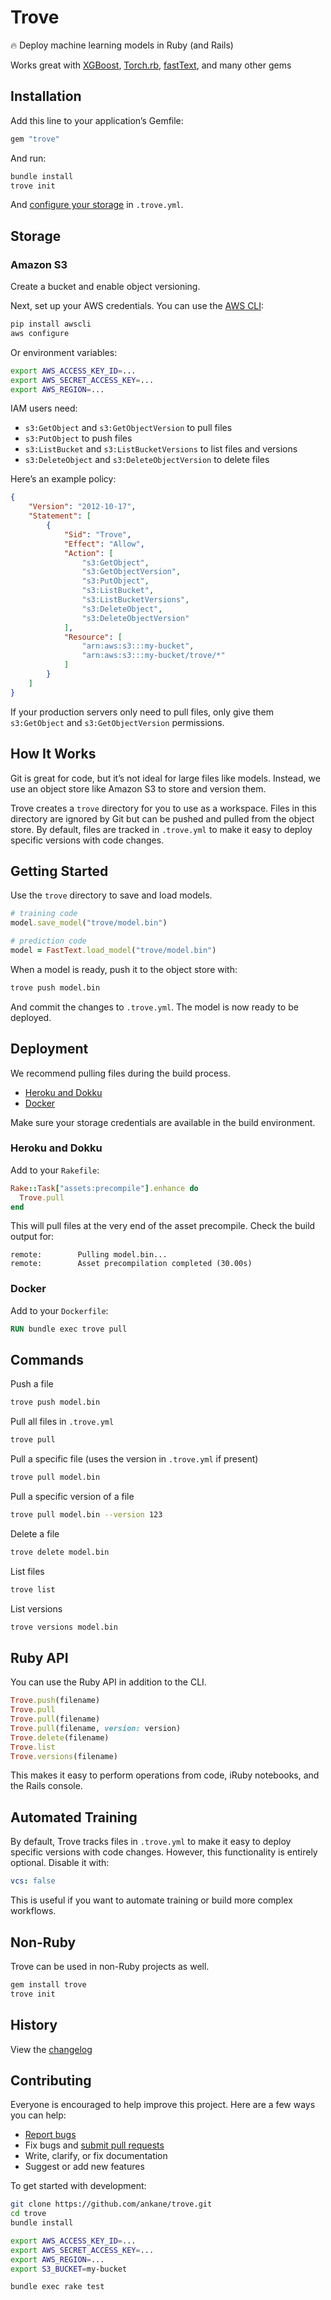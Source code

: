 # Trove

:fire: Deploy machine learning models in Ruby (and Rails)

Works great with [XGBoost](https://github.com/ankane/xgboost), [Torch.rb](https://github.com/ankane/torch.rb), [fastText](https://github.com/ankane/fastText), and many other gems

## Installation

Add this line to your application’s Gemfile:

```ruby
gem "trove"
```

And run:

```sh
bundle install
trove init
```

And [configure your storage](#storage) in `.trove.yml`.

## Storage

### Amazon S3

Create a bucket and enable object versioning.

Next, set up your AWS credentials. You can use the [AWS CLI](https://github.com/aws/aws-cli):

```sh
pip install awscli
aws configure
```

Or environment variables:

```sh
export AWS_ACCESS_KEY_ID=...
export AWS_SECRET_ACCESS_KEY=...
export AWS_REGION=...
```

IAM users need:

- `s3:GetObject` and `s3:GetObjectVersion` to pull files
- `s3:PutObject` to push files
- `s3:ListBucket` and `s3:ListBucketVersions` to list files and versions
- `s3:DeleteObject` and `s3:DeleteObjectVersion` to delete files

Here’s an example policy:

```json
{
    "Version": "2012-10-17",
    "Statement": [
        {
            "Sid": "Trove",
            "Effect": "Allow",
            "Action": [
                "s3:GetObject",
                "s3:GetObjectVersion",
                "s3:PutObject",
                "s3:ListBucket",
                "s3:ListBucketVersions",
                "s3:DeleteObject",
                "s3:DeleteObjectVersion"
            ],
            "Resource": [
                "arn:aws:s3:::my-bucket",
                "arn:aws:s3:::my-bucket/trove/*"
            ]
        }
    ]
}
```

If your production servers only need to pull files, only give them `s3:GetObject` and `s3:GetObjectVersion` permissions.

## How It Works

Git is great for code, but it’s not ideal for large files like models. Instead, we use an object store like Amazon S3 to store and version them.

Trove creates a `trove` directory for you to use as a workspace. Files in this directory are ignored by Git but can be pushed and pulled from the object store. By default, files are tracked in `.trove.yml` to make it easy to deploy specific versions with code changes.

## Getting Started

Use the `trove` directory to save and load models.

```ruby
# training code
model.save_model("trove/model.bin")

# prediction code
model = FastText.load_model("trove/model.bin")
```

When a model is ready, push it to the object store with:

```sh
trove push model.bin
```

And commit the changes to `.trove.yml`. The model is now ready to be deployed.

## Deployment

We recommend pulling files during the build process.

- [Heroku and Dokku](#heroku-and-dokku)
- [Docker](#docker)

Make sure your storage credentials are available in the build environment.

### Heroku and Dokku

Add to your `Rakefile`:

```ruby
Rake::Task["assets:precompile"].enhance do
  Trove.pull
end
```

This will pull files at the very end of the asset precompile. Check the build output for:

```text
remote:        Pulling model.bin...
remote:        Asset precompilation completed (30.00s)
```

### Docker

Add to your `Dockerfile`:

```Dockerfile
RUN bundle exec trove pull
```

## Commands

Push a file

```sh
trove push model.bin
```

Pull all files in `.trove.yml`

```sh
trove pull
```

Pull a specific file (uses the version in `.trove.yml` if present)

```sh
trove pull model.bin
```

Pull a specific version of a file

```sh
trove pull model.bin --version 123
```

Delete a file

```sh
trove delete model.bin
```

List files

```sh
trove list
```

List versions

```sh
trove versions model.bin
```

## Ruby API

You can use the Ruby API in addition to the CLI.

```ruby
Trove.push(filename)
Trove.pull
Trove.pull(filename)
Trove.pull(filename, version: version)
Trove.delete(filename)
Trove.list
Trove.versions(filename)
```

This makes it easy to perform operations from code, iRuby notebooks, and the Rails console.

## Automated Training

By default, Trove tracks files in `.trove.yml` to make it easy to deploy specific versions with code changes. However, this functionality is entirely optional. Disable it with:

```yml
vcs: false
```

This is useful if you want to automate training or build more complex workflows.

## Non-Ruby

Trove can be used in non-Ruby projects as well.

```sh
gem install trove
trove init
```

## History

View the [changelog](https://github.com/ankane/trove/blob/master/CHANGELOG.md)

## Contributing

Everyone is encouraged to help improve this project. Here are a few ways you can help:

- [Report bugs](https://github.com/ankane/trove/issues)
- Fix bugs and [submit pull requests](https://github.com/ankane/trove/pulls)
- Write, clarify, or fix documentation
- Suggest or add new features

To get started with development:

```sh
git clone https://github.com/ankane/trove.git
cd trove
bundle install

export AWS_ACCESS_KEY_ID=...
export AWS_SECRET_ACCESS_KEY=...
export AWS_REGION=...
export S3_BUCKET=my-bucket

bundle exec rake test
```

